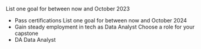 List one goal for between now and October 2023
  - Pass certifications
List one goal for between now and October 2024
  - Gain steady employment in tech as Data Analyst
Choose a role for your capstone
  - DA Data Analyst

